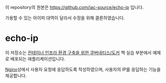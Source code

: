 이 repository의 원본은 https://github.com/iac-source/echo-ip 입니다.

가용할 수 있는 아이피 대역이 달라서 수정을 위해 클론하였습니다.



# echo-ip

이 저장소는 [컨테이너 인프라 환경 구축을 위한 쿠버네티스/도커](https://yes24.com) 책 실습 부분에서 예제로 배포되는 애플리케이션입니다. 

[Nginx](https://nginx.org)상에서 사용자 요청에 응답하도록 작성하였으며, 사용자의 IP를 응답하는 기능을 제공합니다.
